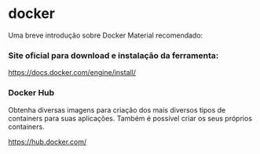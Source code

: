 # docker
Uma breve introdução sobre Docker
Material recomendado:

### Site oficial para download e instalação da ferramenta:
https://docs.docker.com/engine/install/

### Docker Hub
Obtenha diversas imagens para criação dos mais diversos tipos de containers para suas aplicações. Também é possível criar os seus próprios containers.

https://hub.docker.com/
